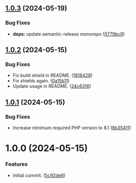 ## [1.0.3](https://git.zsinfo.nl/Zandor300/solvari-php-sdk/compare/v1.0.2...v1.0.3) (2024-05-19)


### Bug Fixes

* **deps:** update semantic-release monorepo ([0779bc9](https://git.zsinfo.nl/Zandor300/solvari-php-sdk/commit/0779bc96c4d3f31d9792de26ab84553594c3e1bd))

## [1.0.2](https://git.zsinfo.nl/Zandor300/solvari-php-sdk/compare/v1.0.1...v1.0.2) (2024-05-15)


### Bug Fixes

* Fix build shield in README. ([1818429](https://git.zsinfo.nl/Zandor300/solvari-php-sdk/commit/1818429c4bf9a6079ea39c3b6b70407c3ed8a58b))
* Fix shields again. ([0a15b11](https://git.zsinfo.nl/Zandor300/solvari-php-sdk/commit/0a15b11af8fb1d3549ff513e84a9070f02d3b3ff))
* Update usage in README. ([24c6316](https://git.zsinfo.nl/Zandor300/solvari-php-sdk/commit/24c63162cd63a806d168d0cfb5897092cde9ee3b))

## [1.0.1](https://git.zsinfo.nl/Zandor300/solvari-php-sdk/compare/v1.0.0...v1.0.1) (2024-05-15)


### Bug Fixes

* Increase minimum required PHP version to 8.1 ([8b35411](https://git.zsinfo.nl/Zandor300/solvari-php-sdk/commit/8b35411996c1fb04d40e3d35134ae76a20f0cf40))

# 1.0.0 (2024-05-15)


### Features

* Initial commit. ([5c92de8](https://git.zsinfo.nl/Zandor300/solvari-php-sdk/commit/5c92de888944af66233ec7370a4406191758866b))

